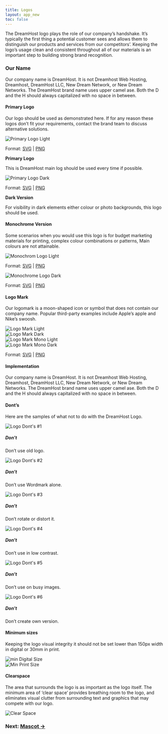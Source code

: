 ```yaml
---
title: Logos
layout: app_new
toc: false
---
```



<div class="container-fluid p-0">

<p class="m-bottom-4">The DreamHost logo plays the role of our company’s handshake. It’s typically the first thing a potential customer sees and allows them to distinguish our products and services from our competitors’. Keeping the logo’s usage clean and consistent throughout all of our materials is an important step to building strong brand recognition.</p>
<h3 class="m-bottom-2 t-bold">Our Name</h3>
<p>Our company name is DreamHost. It is not Dreamhost Web Hosting, Dreamhost,
DreamHost LLC, New Dream Network, or
New Dream Networks. The DreamHost brand name uses upper camel ase. Both the D and the H should always capitalized with no space in between.</p>


<div class="bg-c-g100  p-4 p-bottom-2  m-bottom-4  rounded-container">
  <h4 class="m-bottom-2 t-bold">Primary Logo</h4>
  <p>Our logo should be used as demonstrated here. If for any reason these logos don’t fit your requirements, contact the brand team to discuss alternative solutions.</p>
  <div class="row m-bottom-4">
  <div class="col-12 col-md-6">
  <div class="bg-c-w100 rounded-top">
   <img class="flex m-auto p-2 w-100" src="{{site.baseurl}}/assets/images/logo_new/primary_light.svg" alt="Primary Logo Light" />
   </div>
   <p class="rounded-bottom p-2 bg-c-b300 t-center t-c-w100 ">Format: <a class="t-c-w100"  href ="{{site.baseurl}}/assets/downloads/logo_new/primary_light.svg" download>SVG</a> | <a class="t-c-w100"  href ="{{site.baseurl}}/assets/downloads/logo_new/primary_light.png" download>PNG</a> </p>
   <b class="t-bold">Primary Logo</b>
   <p>This is DreamHost main log should be used every time if possible.</p>
  </div>

  <div class="col-12 col-md-6">
  <div class="bg-c-b700 rounded-top">
   <img class="flex m-auto p-2 w-100" src="{{site.baseurl}}/assets/images/logo_new/primary_dark.svg" alt="Primary Logo Dark" />
   </div>
   <p class="rounded-bottom p-2 bg-c-b300 t-center t-c-w100 ">Format: <a class="t-c-w100"  href ="{{site.baseurl}}/assets/downloads/logo_new/primary_dark.svg" download>SVG</a> | <a class="t-c-w100"  href ="{{site.baseurl}}/assets/downloads/logo_new/primary_dark.png" download>PNG</a> </p>
      <b class="t-bold">Dark Version</b>
   <p>For visibility in dark elements either colour or photo backgrounds, this logo should be used.</p>
  </div>
  </div>
</div>

<div class="bg-c-g100  p-4 p-bottom-2  m-bottom-4  rounded-container">
  <h4 class="m-bottom-2 t-bold">Monochrome Version</h4>
  <p>Some scenarios when you would use this logo is for budget marketing materials for printing, complex colour combinations or patterns, Main colours are not attainable.</p>
  <div class="row m-bottom-4">
  <div class="col-12 col-md-6">
  <div class="bg-c-w100 rounded-top">
   <img class="flex m-auto p-2 w-100" src="{{site.baseurl}}/assets/images/logo_new/mono_light.svg" alt="Monochrom Logo Light" />
   </div>
   <p class="rounded-bottom p-2 bg-c-b300 t-center t-c-w100 ">Format: <a class="t-c-w100"  href ="{{site.baseurl}}/assets/downloads/logo_new/mono_light.svg" download>SVG</a> | <a class="t-c-w100"  href ="{{site.baseurl}}/assets/downloads/logo_new/mono_light.png" download>PNG</a> </p>
  </div>

  <div class="col-12 col-md-6">
  <div class="bg-c-b700 rounded-top">
   <img class="flex m-auto p-2 w-100" src="{{site.baseurl}}/assets/images/logo_new/mono_dark.svg" alt="Monochrome Logo Dark" />
   </div>
   <p class="rounded-bottom p-2 bg-c-b300 t-center t-c-w100 ">Format: <a class="t-c-w100"  href ="{{site.baseurl}}/assets/downloads/logo_new/mono_dark.svg" download>SVG</a> | <a class="t-c-w100"  href ="{{site.baseurl}}/assets/downloads/logo_new/mono_dark.png" download>PNG</a> </p>
  </div>
  </div>
</div>


<div class="bg-c-g100  p-4 p-bottom-2  m-bottom-4  rounded-container ">
  <h4 class="m-bottom-2 t-bold">Logo Mark</h4>
  <p>Our logomark is a moon-shaped icon or symbol that does not contain our company name. Popular third-party examples include Apple’s apple and Nike’s swoosh.</p>
  <div class="row m-bottom-4 ">
  <div class="col-6 col-md-3  m-bottom-2 m-bottom-0__m">
  <div class="bg-c-w100 rounded-container">
   <img class="flex m-auto p-2 w-100" src="{{site.baseurl}}/assets/images/logo_new/logo_mark_light.svg" alt="Logo Mark Light" />
   </div>
  </div>
  <div class="col-6 col-md-3 m-bottom-2 m-bottom-0__m">
  <div class="bg-black rounded-container">
   <img class="flex m-auto p-2 w-100" src="{{site.baseurl}}/assets/images/logo_new/logo_mark_dark.svg" alt="Logo Mark Dark" />
   </div>
  </div>
  <div class="col-6 col-md-3 m-bottom-2 m-bottom-0__m ">
  <div class="bg-c-w100 rounded-container">
   <img class="flex m-auto p-2 w-100" src="{{site.baseurl}}/assets/images/logo_new/logo_mark_mono_light.svg" alt="Logo Mark Mono Light" />
   </div>
  </div>
    <div class="col-6 col-md-3 m-bottom-2 m-bottom-0__m ">
  <div class="bg-black rounded-container">
   <img class="flex m-auto p-2 w-100" src="{{site.baseurl}}/assets/images/logo_new/logo_mark_mono_dark.svg" alt="Logo Mark Mono Dark" />
   </div>
  </div>
</div>
         <p class="rounded-pill col-12 col-md-3 p-2 bg-c-b300 t-center t-c-w100 ">Format: <a class="t-c-w100"  href ="{{site.baseurl}}/assets/downloads/logo_new/logo_mark_svgs.zip" download>SVG</a> | <a class="t-c-w100"  href ="{{site.baseurl}}/assets/downloads/logo_new/logo_mark_pngs.zip" download>PNG</a> </p>

</div>


<h4 class="m-bottom-2 t-bold">Implementation</h4>
<p>Our company name is DreamHost. It is not Dreamhost Web Hosting, Dreamhost,
DreamHost LLC, New Dream Network, or
New Dream Networks. The DreamHost brand name uses upper camel ase. Both the D and the H should always capitalized with no space in between.</p>

<div class="bg-c-g100  p-4 p-bottom-0  rounded-container">
  <h4 class="m-bottom-2 t-bold">Dont’s</h4>
  <p>Here are the samples of what not to do with the DreamHost Logo.</p>
   <div class="row m-bottom-4">
    <div class="col-12 col-md-4">
     <div class= "Card bg-c-w100 rounded-container p-0 ">
      <div class= "p-4">
       <img class="flex m-auto" src="{{site.baseurl}}/assets/images/logo_new/logo_dont01.svg" alt="Logo Dont's #1" />
      </div>
      <div class="border-c-r300 border-top-3 border-solid p-4">
      <h5 class="t-bold t-c-r300">Don't</h5>
      <p>
Don’t use old logo.</p>
      </div>
     </div>
    </div>
      <div class="col-12 col-md-4">
     <div class= "Card bg-c-w100 rounded-container p-0 ">
      <div class= "p-4">
       <img class="flex m-auto" src="{{site.baseurl}}/assets/images/logo_new/logo_dont02.svg" alt="Logo Dont's #2" />
      </div>
      <div class="border-c-r300 border-top-3 border-solid p-4">
      <h5 class="t-bold t-c-r300">Don't</h5>
      <p>
Don’t use Wordmark alone.</p>
      </div>
     </div>
   </div>
   <div class="col-12 col-md-4">
     <div class= "Card bg-c-w100 rounded-container p-0 ">
      <div class= "p-4">
       <img class="flex m-auto" src="{{site.baseurl}}/assets/images/logo_new/logo_dont03.svg" alt="Logo Dont's #3" />
      </div>
      <div class="border-c-r300 border-top-3 border-solid p-4">
      <h5 class="t-bold t-c-r300">Don't</h5>
      <p>
Don’t rotate or distort it.</p>
      </div>
     </div>
   </div>
 </div>

<div class="row m-bottom-4">
    <div class="col-12 col-md-4">
     <div class= "Card bg-c-w100 rounded-container p-0 ">
      <div class= "p-4">
       <img class="flex m-auto" src="{{site.baseurl}}/assets/images/logo_new/logo_dont04.svg" alt="Logo Dont's #4" />
      </div>
      <div class="border-c-r300 border-top-3 border-solid p-4">
      <h5 class="t-bold t-c-r300">Don't</h5>
      <p>
Don’t use in low contrast.</p>
      </div>
     </div>
    </div>
      <div class="col-12 col-md-4">
     <div class= "Card bg-c-w100 rounded-container p-0 ">
      <div class= "p-4">
       <img class="flex m-auto" src="{{site.baseurl}}/assets/images/logo_new/logo_dont05.svg" alt="Logo Dont's #5" />
      </div>
      <div class="border-c-r300 border-top-3 border-solid p-4">
      <h5 class="t-bold t-c-r300">Don't</h5>
      <p>
Don’t use on busy images.</p>
      </div>
     </div>
   </div>
   <div class="col-12 col-md-4">
     <div class= "Card bg-c-w100 rounded-container p-0 ">
      <div class= "p-4">
       <img class="flex m-auto" src="{{site.baseurl}}/assets/images/logo_new/logo_dont06.svg" alt="Logo Dont's #6" />
      </div>
      <div class="border-c-r300 border-top-3 border-solid p-4">
      <h5 class="t-bold t-c-r300">Don't</h5>
      <p>
Don’t create own version.</p>
      </div>
     </div>
   </div>
 </div>
 
</div>


<div class="bg-c-g100  p-4 p-bottom-2  m-bottom-4  rounded-container ">
  <h4 class="m-bottom-2 t-bold">Minimum sizes</h4>
  <p>Keeping the logo visual integrity it should not be set lower than  150px width in digital or 30mm in print. </p>
  <div class="row m-bottom-4 ">
  <div class="col-12 col-md-6  m-bottom-2 m-bottom-0__m">
  <div class="bg-c-w100 rounded-container">
   <img class="flex m-auto p-2 w-100" src="{{site.baseurl}}/assets/images/logo_new/min_size_digital.svg" alt="min Digital Size" />
   </div>
  </div>
  <div class="col-12 col-md-6 m-bottom-2 m-bottom-0__m">
  <div class="bg-c-w100 rounded-container">
   <img class="flex m-auto p-2 w-100" src="{{site.baseurl}}/assets/images/logo_new/min_size_print.svg" alt="Min Print Size" />
   </div>
  </div>


</div>
</div>

<div class="bg-c-g100  p-4 p-bottom-2  m-bottom-4  rounded-container ">

  <div class="row m-bottom-4 ">
  <div class="col-12 col-md-6  m-bottom-2 m-bottom-0__m">
  <h4 class="m-bottom-2 t-bold">Clearspace</h4>
  <p>The area that surrounds the logo is as important as the logo itself. The minimum area of ‘clear space’ provides breathing room to the logo, and eliminates visual clutter from surrounding text and graphics that may compete with our logo.
 </p>

  </div>
  <div class="col-12 col-md-6 m-bottom-2 m-bottom-0__m">
  <div class="bg-c-w100 rounded-container">
   <img class="flex m-auto p-2 w-100" src="{{site.baseurl}}/assets/images/logo_new/logo_clearspace.png" alt="Clear Space" />
   </div>
  </div>


</div>
</div>





</div>
<h3 class ="t-bold t-right m-0"> Next: <a href="{{site.baseurl}}/mascot/">Mascot →</a></h3>